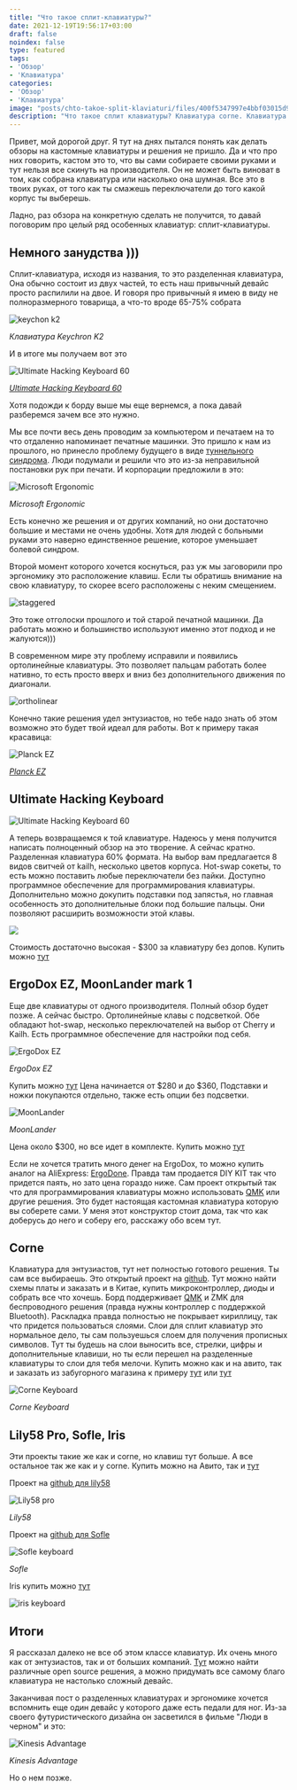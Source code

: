 ```yaml
---
title: "Что такое сплит-клавиатуры?"
date: 2021-12-19T19:56:17+03:00
draft: false
noindex: false
type: featured
tags:
- 'Обзор'
- 'Клавиатура'
categories:
- 'Обзор'
- 'Клавиатура'
image: "posts/chto-takoe-split-klaviaturi/files/400f5347997e4bbf03015d96cd17d1bc.png"
description: "Что такое сплит клавиатуры? Клавиатура corne. Клавиатура Ergodox. Клавиатура Moonlander. Клавиатура Ergodone. Open source keyboards"
---
```



Привет, мой дорогой друг. Я тут на днях пытался понять как делать обзоры на кастомные клавиатуры и решения не пришло. Да и что про них говорить, кастом это то, что вы сами собираете своими руками и тут нельзя все скинуть на производителя. Он не может быть виноват в том, как собрана клавиатура или насколько она шумная. Все это в твоих руках, от того как ты смажешь переключатели до того какой корпус ты выберешь. 

Ладно, раз обзора на конкретную сделать не получится, то давай поговорим про целый ряд особенных клавиатур: сплит-клавиатуры. 


## Немного занудства )))

Сплит-клавиатура, исходя из названия, то это разделенная клавиатура, Она обычно состоит из двух частей, то есть наш привычный девайс просто распилили на двое. И говоря про привычный я имею в виду не полноразмерного товарища, а что-то вроде 65-75% собрата 

![keychon k2](files/a36aa840ae84f77089387eea0e66918a.png)

_Клавиатура Keychron K2_

И в итоге мы получаем вот это 

![Ultimate Hacking Keyboard 60](files/400f5347997e4bbf03015d96cd17d1bc.png)

_[Ultimate Hacking Keyboard 60](https://ultimatehackingkeyboard.com/product/uhk60v2)_

Хотя подожди к борду выше мы еще вернемся, а  пока давай разберемся зачем все это нужно. 

Мы все почти весь день проводим за компьютером и печатаем на то что отдаленно напоминает печатные машинки. Это пришло к нам из прошлого, но принесло проблему будущего в виде [туннельного синдрома](https://ru.wikipedia.org/wiki/%D0%A1%D0%B8%D0%BD%D0%B4%D1%80%D0%BE%D0%BC_%D0%B7%D0%B0%D0%BF%D1%8F%D1%81%D1%82%D0%BD%D0%BE%D0%B3%D0%BE_%D0%BA%D0%B0%D0%BD%D0%B0%D0%BB%D0%B0). Люди подумали и решили что это из-за неправильной постановки рук при печати. И корпорации предложили в это:

![Microsoft Ergonomic](files/08cba2424eae7fc3b475cf360f832383.png)

_Microsoft Ergonomic_

Есть конечно же решения и от других компаний, но они достаточно большие и местами не очень удобны. Хотя для людей с больными руками это наверно единственное решение, которое уменьшает болевой синдром.  

Второй момент которого хочется коснуться, раз уж мы заговорили про эргономику это расположение клавиш. Если ты обратишь внимание на свою клавиатуру, то скорее всего расположены с неким смещением.

![staggered](files/d4f402088745856eccbcd92694f16138.png)

Это тоже отголоски прошлого и той старой печатной машинки. Да работать можно и большинство используют именно этот подход и не жалуются))) 

В современном мире эту проблему исправили и появились ортолинейные клавиатуры. Это позволяет пальцам работать более нативно, то есть просто вверх и вниз без дополнительного движения по диагонали.

![ortholinear](files/13e1df3c971d0e19d2b4eff92a72d9b1.png)

Конечно такие решения удел энтузиастов, но тебе надо знать об этом возможно это будет твой идеал для работы. Вот к примеру такая красавица: 

![Planck EZ](files/dccbabdb290de8171d9eb93d15192c03.png)

_[Planck EZ](https://www.zsa.io/planck)_

## Ultimate Hacking Keyboard

![Ultimate Hacking Keyboard 60](files/400f5347997e4bbf03015d96cd17d1bc.png)

А теперь возвращаемся к той клавиатуре. Надеюсь у меня получится написать полноценный обзор на это творение. А сейчас кратно. Разделенная клавиатура 60% формата. На выбор вам предлагается 8 видов свитчей от kailh, несколько цветов корпуса. Hot-swap сокеты, то есть можно поставить любые переключатели без пайки. Доступно программное обеспечение для программирования клавиатуры. Дополнительно можно докупить подставки под запястья, но главная особенность это дополнительные блоки под большие пальцы. Они позволяют расширить возможности этой клавы.

![](files/5e3fc52c67cb7ec098b339179f93f7b5.png)

Стоимость достаточно высокая - $300 за клавиатуру без допов.
Купить можно [тут](https://ultimatehackingkeyboard.com/)

## ErgoDox EZ, MoonLander mark 1

Еще две клавиатуры от одного производителя. Полный обзор будет позже. А сейчас быстро. 
Ортолинейные клавы с подсветкой. Обе обладают hot-swap, несколько переключателей на выбор от Cherry и Kailh. Есть программное обеспечение для настройки под себя. 

![ErgoDox EZ](files/7c289289952288cb563376d6bba3032c.png)

_ErgoDox EZ_

Купить можно [тут](https://ergodox-ez.com/) Цена начинается от $280 и до $360, Подставки и ножки покупаются отдельно, также есть опции без подсветки. 

![MoonLander](files/dc02a3f6718863b8a78293b71ee2492c.png)

_MoonLander_

Цена около $300, но все идет в комплекте. Купить можно [тут](https://www.zsa.io/moonlander/) 

Если не хочется тратить много денег на ErgoDox, то можно купить аналог на AliExpress: [ErgoDone](https://s.click.aliexpress.com/e/_AKDlRA). 
Правда там продается DIY KIT так что придется паять, но зато цена гораздо ниже. Сам проект открытый так что для программирования клавиатуры можно использовать [QMK](/posts/chto-takoe-qmk/) или другие решения. Это будет настоящая кастомная клавиатура которую вы соберете сами. У меня этот конструктор стоит дома, так что как доберусь до него и соберу его, расскажу обо всем тут. 

## Corne

Клавиатура для энтузиастов, тут нет полностью готового решения. Ты сам все выбираешь.
Это открытый проект на [github](https://github.com/foostan/crkbd). Тут можно найти схемы платы и заказать и в Китае, купить микроконтроллер, диоды и собрать все что хочешь. Борд поддерживает [QMK](/posts/chto-takoe-qmk/) и ZMK для беспроводного решения (правда нужны контроллер с поддержкой Bluetooth). 
Раскладка правда полностью не покрывает кириллицу, так что придется пользоваться слоями. Слои для сплит клавиатур это нормальное дело, ты сам пользуешься  слоем для получения прописных символов. Тут ты будешь на слои выносить все, стрелки, цифры и дополнительные клавиши, но ты если перешел на разделенные клавиатуры то слои для тебя мелочи. Купить можно как и на авито, так и заказать из забугорного магазина к примеру [тут](https://keyhive.xyz/corne) или [тут](https://www.littlekeyboards.com/) 

![Corne Keyboard](files/8dabba1ba0af82211fa451b304088d36.png)

_Corne Keyboard_

## Lily58 Pro, Sofle, Iris

Эти проекты такие же как и corne, но клавиш тут больше. А все остальное так же как и у corne.
Купить можно на Авито, так и  [тут](https://www.littlekeyboards.com/) 

Проект на [github для lily58](https://github.com/kata0510/Lily58)

![Lily58 pro](files/69243b6ee7ada0c95a9a782458021cfd.png)

_Lily58_

Проект на [github для Sofle](https://github.com/josefadamcik/SofleKeyboard)

![Sofle keyboard](files/31546ca3614342934cbf3d6628b140db.png)

_Sofle_

Iris купить можно [тут](https://keeb.io/collections/iris-split-ergonomic-keyboard) 

![iris keyboard](files/b57c01ae08e447e31789f5cc81c680e4.png)

## Итоги 

Я рассказал далеко не все об этом классе клавиатур. Их очень много как от энтузиастов, так и от больших компаний. [Тут](https://github.com/diimdeep/awesome-split-keyboards) можно найти различные open source решения, а можно придумать все самому благо клавиатура не настолько сложный девайс. 

Заканчивая пост о разделенных клавиатурах и эргономике хочется вспомнить еще один девайс у которого даже есть педали для ног. Из-за своего футуристического дизайна он засветился в фильме "Люди в черном" и это:

![Kinesis Advantage](files/841e195aa6da46af52d7995ede30da78.png)

_Kinesis Advantage_

Но о нем позже. 
